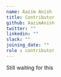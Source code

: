```yaml
---
name: Aazim Anish
title: Contributor
github: AazimAnish
twitter: ""
linkedin: ""
slack: ""
joining_date: ""
role : contributor
---
```


Still waiting for this
